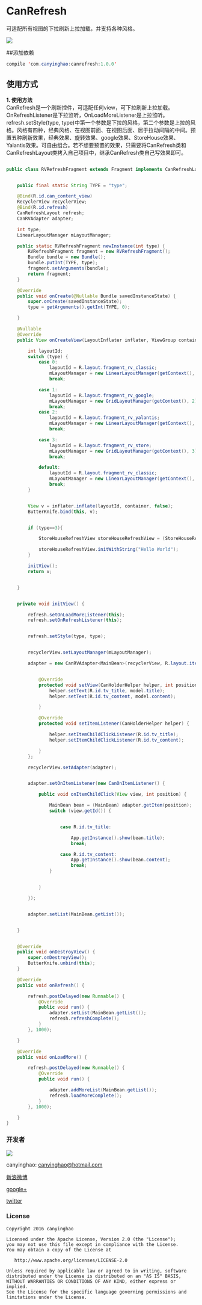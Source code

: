 # CanRefresh

 可适配所有视图的下拉刷新上拉加载，并支持各种风格。
 
 ![](./pic/CanRefresh.gif)  

##添加依赖
```JAVA
compile 'com.canyinghao:canrefresh:1.0.0'
```

## 使用方式 
**1. 使用方法**  
CanRefresh是一个刷新控件，可适配任何view，可下拉刷新上拉加载。OnRefreshListener是下拉监听，OnLoadMoreListener是上拉监听。refresh.setStyle(type, type)中第一个参数是下拉的风格，第二个参数是上拉的风格。风格有四种，经典风格、在视图前面、在视图后面、居于拉动间隔的中间。预置五种刷新效果，经典效果、旋转效果、google效果、StoreHouse效果、Yalantis效果。可自由组合。若不想要预置的效果，只需要将CanRefresh类和CanRefreshLayout类拷入自己项目中，继承CanRefresh类自己写效果即可。
```JAVA

public class RVRefreshFragment extends Fragment implements CanRefreshLayout.OnRefreshListener, CanRefreshLayout.OnLoadMoreListener {


    public final static String TYPE = "type";

    @Bind(R.id.can_content_view)
    RecyclerView recyclerView;
    @Bind(R.id.refresh)
    CanRefreshLayout refresh;
    CanRVAdapter adapter;

    int type;
    LinearLayoutManager mLayoutManager;

    public static RVRefreshFragment newInstance(int type) {
        RVRefreshFragment fragment = new RVRefreshFragment();
        Bundle bundle = new Bundle();
        bundle.putInt(TYPE, type);
        fragment.setArguments(bundle);
        return fragment;
    }

    @Override
    public void onCreate(@Nullable Bundle savedInstanceState) {
        super.onCreate(savedInstanceState);
        type = getArguments().getInt(TYPE, 0);

    }

    @Nullable
    @Override
    public View onCreateView(LayoutInflater inflater, ViewGroup container, Bundle savedInstanceState) {

        int layoutId;
        switch (type) {
            case 0:
                layoutId = R.layout.fragment_rv_classic;
                mLayoutManager = new LinearLayoutManager(getContext(), LinearLayoutManager.VERTICAL, false);
                break;

            case 1:
                layoutId = R.layout.fragment_rv_google;
                mLayoutManager = new GridLayoutManager(getContext(), 2);
                break;
            case 2:
                layoutId = R.layout.fragment_rv_yalantis;
                mLayoutManager = new LinearLayoutManager(getContext(), LinearLayoutManager.VERTICAL, false);
                break;

            case 3:
                layoutId = R.layout.fragment_rv_store;
                mLayoutManager = new GridLayoutManager(getContext(), 3);
                break;

            default:
                layoutId = R.layout.fragment_rv_classic;
                mLayoutManager = new LinearLayoutManager(getContext(), LinearLayoutManager.VERTICAL, false);
                break;
        }


        View v = inflater.inflate(layoutId, container, false);
        ButterKnife.bind(this, v);


        if (type==3){

            StoreHouseRefreshView storeHouseRefreshView = (StoreHouseRefreshView) v.findViewById(R.id.can_refresh_header);

            storeHouseRefreshView.initWithString("Hello World");
        }

        initView();
        return v;


    }


    private void initView() {

        refresh.setOnLoadMoreListener(this);
        refresh.setOnRefreshListener(this);


        refresh.setStyle(type, type);


        recyclerView.setLayoutManager(mLayoutManager);

        adapter = new CanRVAdapter<MainBean>(recyclerView, R.layout.item_main) {


            @Override
            protected void setView(CanHolderHelper helper, int position, MainBean model) {
                helper.setText(R.id.tv_title, model.title);
                helper.setText(R.id.tv_content, model.content);

            }

            @Override
            protected void setItemListener(CanHolderHelper helper) {

                helper.setItemChildClickListener(R.id.tv_title);
                helper.setItemChildClickListener(R.id.tv_content);

            }
        };

        recyclerView.setAdapter(adapter);


        adapter.setOnItemListener(new CanOnItemListener() {

            public void onItemChildClick(View view, int position) {

                MainBean bean = (MainBean) adapter.getItem(position);
                switch (view.getId()) {


                    case R.id.tv_title:

                        App.getInstance().show(bean.title);
                        break;

                    case R.id.tv_content:
                        App.getInstance().show(bean.content);
                        break;
                }


            }

        });


        adapter.setList(MainBean.getList());


    }


    @Override
    public void onDestroyView() {
        super.onDestroyView();
        ButterKnife.unbind(this);
    }

    @Override
    public void onRefresh() {

        refresh.postDelayed(new Runnable() {
            @Override
            public void run() {
                adapter.setList(MainBean.getList());
                refresh.refreshComplete();
            }
        }, 1000);

    }

    @Override
    public void onLoadMore() {

        refresh.postDelayed(new Runnable() {
            @Override
            public void run() {

                adapter.addMoreList(MainBean.getList());
                refresh.loadMoreComplete();
            }
        }, 1000);

    }
}

``` 





### 开发者

![](https://avatars3.githubusercontent.com/u/12572840?v=3&s=460) 

canyinghao: <canyinghao@hotmail.com>  

[新浪微博](http://weibo.com/u/5670978460)

[google+](https://plus.google.com/u/0/109542533436298291853)

[twitter](https://twitter.com/canyinghao)

### License

    Copyright 2016 canyinghao

    Licensed under the Apache License, Version 2.0 (the "License");
    you may not use this file except in compliance with the License.
    You may obtain a copy of the License at

       http://www.apache.org/licenses/LICENSE-2.0

    Unless required by applicable law or agreed to in writing, software
    distributed under the License is distributed on an "AS IS" BASIS,
    WITHOUT WARRANTIES OR CONDITIONS OF ANY KIND, either express or implied.
    See the License for the specific language governing permissions and
    limitations under the License.

